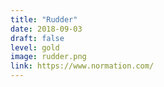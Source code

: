 ```yaml
---
title: "Rudder"
date: 2018-09-03
draft: false
level: gold
image: rudder.png
link: https://www.normation.com/
---
```



